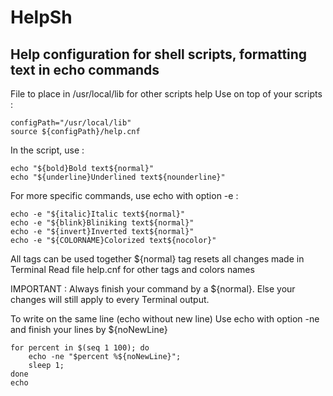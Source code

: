 # HelpSh
## Help configuration for shell scripts, formatting text in echo commands

File to place in /usr/local/lib for other scripts help
Use on top of your scripts :

```
configPath="/usr/local/lib"
source ${configPath}/help.cnf
```

In the script, use :

```
echo "${bold}Bold text${normal}"
echo "${underline}Underlined text${nounderline}"
```

For more specific commands, use echo with option -e :
```
echo -e "${italic}Italic text${normal}"
echo -e "${blink}Bliniking text${normal}"
echo -e "${invert}Inverted text${normal}"
echo -e "${COLORNAME}Colorized text${nocolor}"
```

All tags can be used together
${normal} tag resets all changes made in Terminal
Read file help.cnf for other tags and colors names

IMPORTANT : Always finish your command by a ${normal}. Else your changes will still apply to every Terminal output.

To write on the same line (echo without new line)
Use echo with option -ne and finish your lines by ${noNewLine}
```
for percent in $(seq 1 100); do
	echo -ne "$percent %${noNewLine}";
	sleep 1;
done
echo
```
